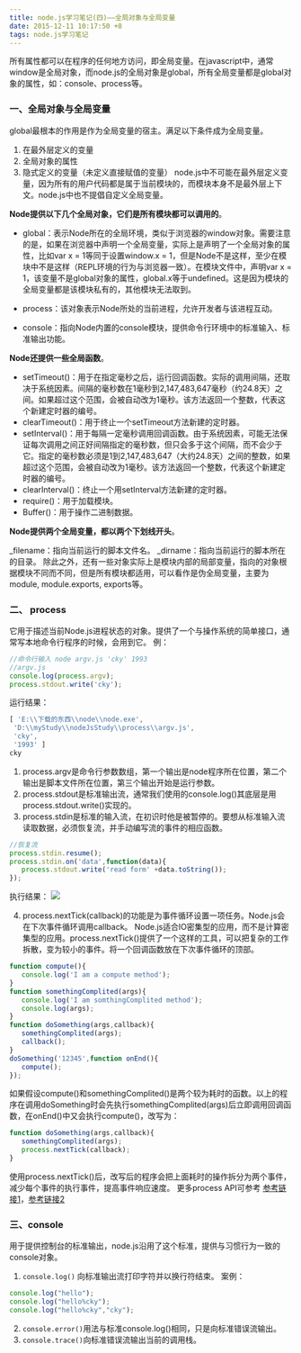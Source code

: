 ```yaml
---
title: node.js学习笔记(四)——全局对象与全局变量
date: 2015-12-11 10:17:50 +8
tags: node.js学习笔记
---
```

所有属性都可以在程序的任何地方访问，即全局变量。在javascript中，通常window是全局对象，而node.js的全局对象是global，所有全局变量都是global对象的属性，如：console、process等。
<!-- more -->
### 一、全局对象与全局变量
 global最根本的作用是作为全局变量的宿主。满足以下条件成为全局变量。
 1. 在最外层定义的变量
 2. 全局对象的属性
 3. 隐式定义的变量（未定义直接赋值的变量）
 node.js中不可能在最外层定义变量，因为所有的用户代码都是属于当前模块的，而模块本身不是最外层上下文。node.js中也不提倡自定义全局变量。

__Node提供以下几个全局对象，它们是所有模块都可以调用的__。
- global：表示Node所在的全局环境，类似于浏览器的window对象。需要注意的是，如果在浏览器中声明一个全局变量，实际上是声明了一个全局对象的属性，比如var x = 1等同于设置window.x = 1，但是Node不是这样，至少在模块中不是这样（REPL环境的行为与浏览器一致）。在模块文件中，声明var x = 1，该变量不是global对象的属性，global.x等于undefined。这是因为模块的全局变量都是该模块私有的，其他模块无法取到。

- process：该对象表示Node所处的当前进程，允许开发者与该进程互动。
- console：指向Node内置的console模块，提供命令行环境中的标准输入、标准输出功能。

__Node还提供一些全局函数__。

- setTimeout()：用于在指定毫秒之后，运行回调函数。实际的调用间隔，还取决于系统因素。间隔的毫秒数在1毫秒到2,147,483,647毫秒（约24.8天）之间。如果超过这个范围，会被自动改为1毫秒。该方法返回一个整数，代表这个新建定时器的编号。
- clearTimeout()：用于终止一个setTimeout方法新建的定时器。
- setInterval()：用于每隔一定毫秒调用回调函数。由于系统因素，可能无法保证每次调用之间正好间隔指定的毫秒数，但只会多于这个间隔，而不会少于它。指定的毫秒数必须是1到2,147,483,647（大约24.8天）之间的整数，如果超过这个范围，会被自动改为1毫秒。该方法返回一个整数，代表这个新建定时器的编号。
- clearInterval()：终止一个用setInterval方法新建的定时器。
- require()：用于加载模块。
- Buffer()：用于操作二进制数据。

__Node提供两个全局变量，都以两个下划线开头__。

_filename：指向当前运行的脚本文件名。
_dirname：指向当前运行的脚本所在的目录。
除此之外，还有一些对象实际上是模块内部的局部变量，指向的对象根据模块不同而不同，但是所有模块都适用，可以看作是伪全局变量，主要为module, module.exports, exports等。

### 二、 process
 它用于描述当前Node.js进程状态的对象。提供了一个与操作系统的简单接口，通常写本地命令行程序的时候，会用到它。
 例：
 ```javascript
//命令行输入 node argv.js 'cky' 1993
//argv.js
console.log(process.argv);
process.stdout.write('cky');
 ```
 运行结果：
 ```javascript
[ 'E:\\下载的东西\\node\\node.exe',
  'D:\\myStudy\\nodeJsStudy\\process\\argv.js',
  'cky',
  '1993' ]
cky
 ```
 1. process.argv是命令行参数数组，第一个输出是node程序所在位置，第二个输出是脚本文件所在位置，第三个输出开始是运行参数。
 2. process.stdout是标准输出流，通常我们使用的console.log()其底层是用process.stdout.write()实现的。
 3. process.stdin是标准的输入流，在初识时他是被暂停的。要想从标准输入流读取数据，必须恢复流，并手动编写流的事件的相应函数。
 ```javascript
 //恢复流
process.stdin.resume();
process.stdin.on('data',function(data){
    process.stdout.write('read form' +data.toString());
});
```
 执行结果：
![](http://i12.tietuku.com/1c4b90d94b2fb0e7.png)

 4. process.nextTick(callback)的功能是为事件循环设置一项任务。Node.js会在下次事件循环调用callback。
Node.js适合IO密集型的应用，而不是计算密集型的应用。process.nextTick()提供了一个这样的工具，可以把复杂的工作拆散，变为较小的事件。将一个回调函数放在下次事件循环的顶部。
 ```javascript
function compute(){
    console.log('I am a compute method');
}
function somethingComplited(args){
    console.log('I am somthingComplited method');
    console.log(args);
}
function doSomething(args,callback){
    somethingComplited(args);
    callback();
}
doSomething('12345',function onEnd(){
    compute();
});
 ```
 如果假设compute()和somethingComplited()是两个较为耗时的函数。以上的程序在调用doSomething时会先执行somethingComplited(args)后立即调用回调函数，在onEnd()中又会执行compute()，改写为：

 ```javascript
function doSomething(args,callback){
    somethingComplited(args);
    process.nextTick(callback);
}
 ```
 使用process.nextTick()后，改写后的程序会把上面耗时的操作拆分为两个事件，减少每个事件的执行事件，提高事件响应速度。
更多process API可参考 [参考链接1](http://www.css88.com/archives/4548)，[参考链接2](http://www.nodejs.net/a/20121231/083747.html)

### 三、console
用于提供控制台的标准输出，node.js沿用了这个标准，提供与习惯行为一致的console对象。
1. `console.log()` 向标准输出流打印字符并以换行符结束。
案例：
```javascript
console.log("hello");
console.log("hello%cky");
console.log("hello%cky","cky");
```
2. `console.error()`用法与标准console.log()相同，只是向标准错误流输出。
3. `console.trace()`向标准错误流输出当前的调用栈。